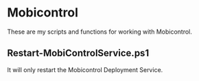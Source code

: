 # Mobicontrol

These are my scripts and functions for working with Mobicontrol.

Restart-MobiControlService.ps1
------------------------------

It will only restart the Mobicontrol Deployment Service.

